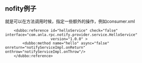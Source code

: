 ## nofity例子
就是可以在方法调用时候，指定一些额外的操作，例如consumer.xml
```
    <dubbo:reference id="helloService" check="false" interface="com.anla.rpc.notify.provider.service.HelloService"
                     version="1.0.0" >
        <dubbo:method name="hello" async="false" onreturn="notifyServiceImpl.onReturn" onthrow="notifyServiceImpl.onThrow"/>
    </dubbo:reference>
```